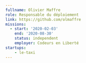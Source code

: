 ```yaml
---
fullname: Olivier Maffre
role: Responsable du déploiement
link: https://github.com/olmaffre
missions:
  - start: '2020-02-03'
    end: '2020-08-30'
    status: independent
    employer: Codeurs en Liberté
startups:
    - le-taxi
---
```

